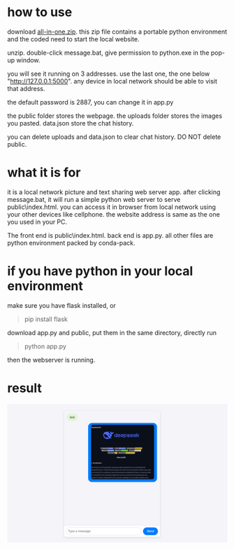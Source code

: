 # how to use

download [all-in-one.zip](https://github.com/HaoleiH/AI-driven-projects/releases/tag/v0.2). this zip file contains a portable python environment and the coded need to start the local website.

unzip. double-click message.bat, give permission to python.exe in the pop-up window.

you will see it running on 3 addresses. 
use the last one, the one below "http://127.0.0.1:5000".
any device in local network should be able to visit that address.

the default password is 2887,
you can change it in app.py

the public folder stores the webpage.
the uploads folder stores the images you pasted.
data.json store the chat history.

you can delete uploads and data.json to clear chat history.
DO NOT delete public.

# what it is for

it is a local network picture and text sharing web server app. after clicking message.bat, it will run a simple python web server to serve public\index.html. you can access it in browser from local network using your other devices like cellphone. the website address is same as the one you used in your PC.

The front end is public\index.html. back end is app.py. all other files are python environment packed by conda-pack.

# if you have python in your local environment

make sure you have flask installed, or

> pip install flask

download app.py and public, put them in the same directory, directly run 

> python app.py

then the webserver is running.

# result

![screenshot](./Screenshot1.png)
